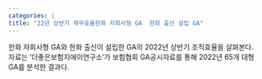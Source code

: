 ```yaml
---
categories: i
title: "22년 상반기 재무효율한화 자회사형 GA  한화 출신 설립 GA"
---
```

한화 자회사형 GA와 한화 출신이 설립한 GA의 2022년 상반기 조직효율을 살펴본다. 자료는 ‘더좋은보험지에이연구소’가 보험협회 GA공시자료를 통해 2022년 65개 대형 GA를 분석한 결과다.